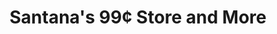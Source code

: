 ---
title: "Santana's 99¢ Store and More"
url: /alpine/santanas-99c-store-and-more/
shop: Lebensmittel
---